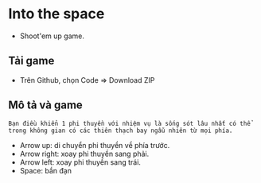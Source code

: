 # Into the space
 - Shoot'em up game.
## Tải game
 - Trên Github, chọn Code => Download ZIP

## Mô tả và game
`Bạn điều khiển 1 phi thuyền với nhiệm vụ là sống sót lâu nhất có thể trong không gian có các thiên thạch bay ngẫu nhiên từ mọi phía.`
 - Arrow up: di chuyển phi thuyền về phía trước.
 - Arrow right: xoay phi thuyền sang phải.
 - Arrow left: xoay phi thuyền sang trái.
 - Space: bắn đạn


